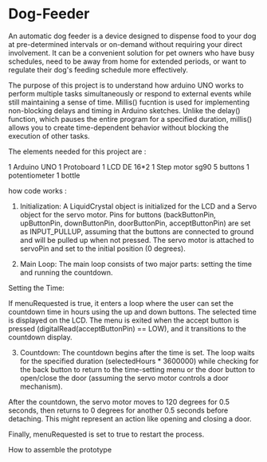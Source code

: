 # Dog-Feeder

An automatic dog feeder is a device designed to dispense food to your dog at pre-determined intervals or on-demand without requiring your direct involvement. It can be a convenient solution for pet owners who have busy schedules, need to be away from home for extended periods, or want to regulate their dog's feeding schedule more effectively. 

The purpose of this project is to understand how arduino UNO works to perform multiple tasks simultaneously or respond to external events while still maintaining a sense of time. Millis() fucntion is used for implementing non-blocking delays and timing in Arduino sketches. Unlike the delay() function, which pauses the entire program for a specified duration, millis() allows you to create time-dependent behavior without blocking the execution of other tasks.

The elements needed for this project are :

  1 Arduino UNO
  1 Protoboard
  1 LCD DE 16*2
  1 Step motor sg90 
  5 buttons 
  1 potentiometer
  1 bottle


how code works :

 
1. Initialization:
A LiquidCrystal object is initialized for the LCD and a Servo object for the servo motor.
Pins for buttons (backButtonPin, upButtonPin, downButtonPin, doorButtonPin, acceptButtonPin) are set as INPUT_PULLUP, assuming that the buttons are connected to ground and will be pulled up when not pressed.
The servo motor is attached to servoPin and set to the initial position (0 degrees).
  
2. Main Loop:
The main loop consists of two major parts: setting the time and running the countdown.

Setting the Time:

If menuRequested is true, it enters a loop where the user can set the countdown time in hours using the up and down buttons. The selected time is displayed on the LCD.
The menu is exited when the accept button is pressed (digitalRead(acceptButtonPin) == LOW), and it transitions to the countdown display.

3. Countdown:
The countdown begins after the time is set. The loop waits for the specified duration (selectedHours * 3600000) while checking for the back button to return to the time-setting menu or the door button to open/close the door (assuming the servo motor controls a door mechanism).

After the countdown, the servo motor moves to 120 degrees for 0.5 seconds, then returns to 0 degrees for another 0.5 seconds before detaching. This might represent an action like opening and closing a door.

Finally, menuRequested is set to true to restart the process.


How to assemble the prototype 










